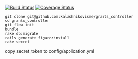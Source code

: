 [![Build Status](https://travis-ci.org/kalashnikovisme/grants_controller?branch=develop)](https://travis-ci.org/kalashnikovisme/grants_controller)
[![Coverage Status](https://coveralls.io/repos/kalashnikovisme/grants_controller/badge.png)](https://coveralls.io/r/kalashnikovisme/grants_controller)
```shell
git clone git@github.com:kalashnikovisme/grants_controller
cd grants_controller
git flow init
bundle
rake db:migrate
rails generate figaro:install
rake secret
```
copy secret_token to config/application.yml
